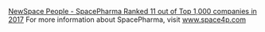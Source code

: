 [NewSpace People - SpacePharma Ranked 11 out of Top 1,000 companies in 2017](http://www.newspacepeople.com/view/ranking-1000-companies?field_voting_tag_tid_selective=2731)
For more information about SpacePharma, visit www.space4p.com
